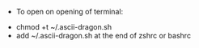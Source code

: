 - To open on opening of terminal:
+ chmod +t ~/.ascii-dragon.sh
+ add ~/.ascii-dragon.sh at the end of zshrc or bashrc
